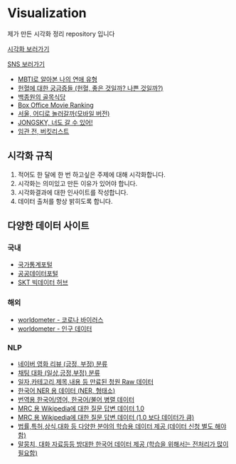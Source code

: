 # Visualization
제가 만든 시각화 정리 repository 입니다

[시각화 보러가기](https://public.tableau.com/profile/.19603039#!/)

[SNS 보러가기](https://www.instagram.com/jongsky_data/)

- [MBTI로 알아본 나의 연애 유형](https://github.com/JONGSKY/Visualization/tree/master/Love_MBTI)
- [헌혈에 대한 궁금증들 (헌혈, 좋은 것일까? 나쁜 것일까?)](https://github.com/JONGSKY/Visualization/tree/master/Blood_donation)
- [백종원의 골목식당](https://github.com/JONGSKY/Visualization/tree/master/Back_street)
- [Box Office Movie Ranking](https://github.com/JONGSKY/Visualization/tree/master/Movie)
- [서울, 어디로 놀러갈까(모바일 버전)](https://github.com/JONGSKY/Visualization/tree/master/Seoul_attractions)
- [JONGSKY, 너도 갈 수 있어!](https://github.com/JONGSKY/Visualization/tree/master/JONGSKY_Portfolio)
- [임관 전, 버킷리스트](https://github.com/JONGSKY/Visualization/tree/master/Bucket_List)

## 시각화 규칙
1. 적어도 한 달에 한 번 하고싶은 주제에 대해 시각화합니다.
2. 시각화는 의미있고 만든 이유가 있어야 합니다.
3. 시각화결과에 대한 인사이트를 작성합니다.
4. 데이터 출처를 항상 밝히도록 합니다.

## 다양한 데이터 사이트
  ### 국내
  - [국가통계포털](http://kosis.kr/index/index.do)
  - [공공데이터포털](https://www.data.go.kr/)
  - [SKT 빅데이터 허브](https://www.bigdatahub.co.kr/index.do)
  ### 해외
  - [worldometer - 코로나 바이러스](https://www.worldometers.info/coronavirus/)
  - [worldometer - 인구 데이터](https://www.worldometers.info/world-population/)  
  ### NLP
  - [네이버 영화 리뷰 (긍정, 부정) 분류](https://github.com/e9t/nsmc)
  - [채팅 대화 (일상,긍정,부정) 분류](https://github.com/songys/Chatbot_data)
  - [일자,카테고리,제목,내용 등 만료된 청원 Raw 데이터](https://github.com/akngs/petitions)
  - [한국어 NER 용 데이터 (NER, 형태소)](https://github.com/machinereading/KoreanNERCorpus)
  - [번역용 한국어/영어, 한국어/불어 병렬 데이터](https://github.com/j-min/korean-parallel-corpora)
  - [MRC 용 Wikipedia에 대한 질문 답변 데이터 1.0](https://korquad.github.io/category/1.0_KOR.html)
  - [MRC 용 Wikipedia에 대한 질문 답변 데이터 (1.0 보다 데이터가 큼)](https://korquad.github.io/)
  - [법률,특허,상식,대화 등 다양한 분야의 학습용 데이터 제공 (데이터 신청 별도 해야함)](http://www.aihub.or.kr/ai_data)
  - [말뭉치, 대화 자료등등 방대한 한국어 데이터 제공 (학습을 위해서는 전처리가 많이 필요함)](https://ithub.korean.go.kr/user/total/database/corpusManager.do)
  
